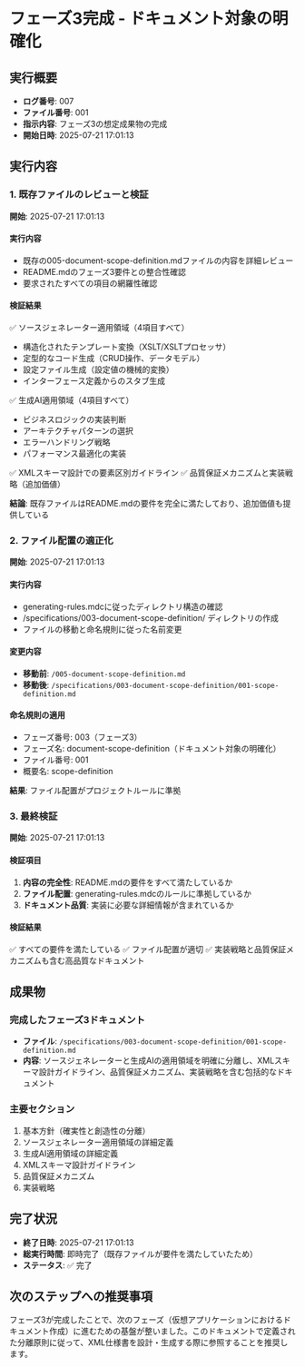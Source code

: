 # フェーズ3完成 - ドキュメント対象の明確化

## 実行概要
- **ログ番号**: 007
- **ファイル番号**: 001
- **指示内容**: フェーズ3の想定成果物の完成
- **開始日時**: 2025-07-21 17:01:13

## 実行内容

### 1. 既存ファイルのレビューと検証
**開始**: 2025-07-21 17:01:13

#### 実行内容
- 既存の005-document-scope-definition.mdファイルの内容を詳細レビュー
- README.mdのフェーズ3要件との整合性確認
- 要求されたすべての項目の網羅性確認

#### 検証結果
✅ ソースジェネレーター適用領域（4項目すべて）
- 構造化されたテンプレート変換（XSLT/XSLTプロセッサ）
- 定型的なコード生成（CRUD操作、データモデル）
- 設定ファイル生成（設定値の機械的変換）
- インターフェース定義からのスタブ生成

✅ 生成AI適用領域（4項目すべて）
- ビジネスロジックの実装判断
- アーキテクチャパターンの選択
- エラーハンドリング戦略
- パフォーマンス最適化の実装

✅ XMLスキーマ設計での要素区別ガイドライン
✅ 品質保証メカニズムと実装戦略（追加価値）

**結論**: 既存ファイルはREADME.mdの要件を完全に満たしており、追加価値も提供している

### 2. ファイル配置の適正化
**開始**: 2025-07-21 17:01:13

#### 実行内容
- generating-rules.mdcに従ったディレクトリ構造の確認
- /specifications/003-document-scope-definition/ ディレクトリの作成
- ファイルの移動と命名規則に従った名前変更

#### 変更内容
- **移動前**: `/005-document-scope-definition.md`
- **移動後**: `/specifications/003-document-scope-definition/001-scope-definition.md`

#### 命名規則の適用
- フェーズ番号: 003（フェーズ3）
- フェーズ名: document-scope-definition（ドキュメント対象の明確化）
- ファイル番号: 001
- 概要名: scope-definition

**結果**: ファイル配置がプロジェクトルールに準拠

### 3. 最終検証
**開始**: 2025-07-21 17:01:13

#### 検証項目
1. **内容の完全性**: README.mdの要件をすべて満たしているか
2. **ファイル配置**: generating-rules.mdcのルールに準拠しているか
3. **ドキュメント品質**: 実装に必要な詳細情報が含まれているか

#### 検証結果
✅ すべての要件を満たしている
✅ ファイル配置が適切
✅ 実装戦略と品質保証メカニズムも含む高品質なドキュメント

## 成果物

### 完成したフェーズ3ドキュメント
- **ファイル**: `/specifications/003-document-scope-definition/001-scope-definition.md`
- **内容**: ソースジェネレーターと生成AIの適用領域を明確に分離し、XMLスキーマ設計ガイドライン、品質保証メカニズム、実装戦略を含む包括的なドキュメント

### 主要セクション
1. 基本方針（確実性と創造性の分離）
2. ソースジェネレーター適用領域の詳細定義
3. 生成AI適用領域の詳細定義
4. XMLスキーマ設計ガイドライン
5. 品質保証メカニズム
6. 実装戦略

## 完了状況
- **終了日時**: 2025-07-21 17:01:13
- **総実行時間**: 即時完了（既存ファイルが要件を満たしていたため）
- **ステータス**: ✅ 完了

## 次のステップへの推奨事項
フェーズ3が完成したことで、次のフェーズ（仮想アプリケーションにおけるドキュメント作成）に進むための基盤が整いました。このドキュメントで定義された分離原則に従って、XML仕様書を設計・生成する際に参照することを推奨します。